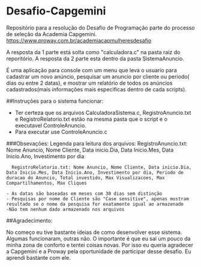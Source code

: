# Desafio-Capgemini
Repositório para a resolução do Desafio de Programação parte do processo de seleção da Academia Capgemini.
https://www.proway.com.br/academiacapmulheresdesafio

A resposta da 1 parte está solta como "calculadora.c" na pasta raiz do reporitório. 
A resposta da 2 parte esta dentro da pasta SistemaAnuncio.

É uma aplicação para console com um menu que leva o usuario para cadastrar um novo anúncio, pesquisar um anuncio por cliente ou periodo( dias ou entre 2 datas), e mostrar um relatório de todos os anúncios cadastrados(mais informações mais especificas dentro de cada scripts).

##Instruções para o sistema funcionar:
  - Ter certeza que os arquivos CalculadoraSistema.c, RegistroAnuncio.txt e RegistroRelatorio.txt estão na mesma pasta que o script e o executavel ControleAnuncio.
  - Para executar use ControleAnuncio.c

  ###Obsevações: 
    Legenda para leitura dos arquivos:
      RegistroAnuncio.txt: Nome Anuncio, Nome Cliente, Data inicio.Dia, Data Inicio.Mes, Data Inicio.Ano, Investimento por dia

      RegistroRelatorio.txt: Nome Anuncio, Nome Cliente, Data inicio.Dia, Data Inicio.Mes, Data Inicio.Ano, Investimento por dia, Periodo de duracao do Anuncio, Total investido, Max Visualizacoes, Max Compartilhamentos, Max Cliques

    - As datas são baseadas em meses com 30 dias sem distinção
    - Pesquisas por nome de Cliente são "Case sensitive", apenas mostram resultado se o nome da pesquisa for exatamente igual ao armazenado
    -Não tem nenhum dado armazenado nos arquivos

##Agradecimento:

No começo eu tive bastante ideias de como desenvolver esse sistema. Algumas funcionaram, outras não. O importante é que eu sai um pouco da minha zona de conforto e tentei coisas novas. Por isso eu queria agradecer a Capgemini e a Proway pela oportunidade de participar desse desafio. Eu aprendi bastante com ele.



